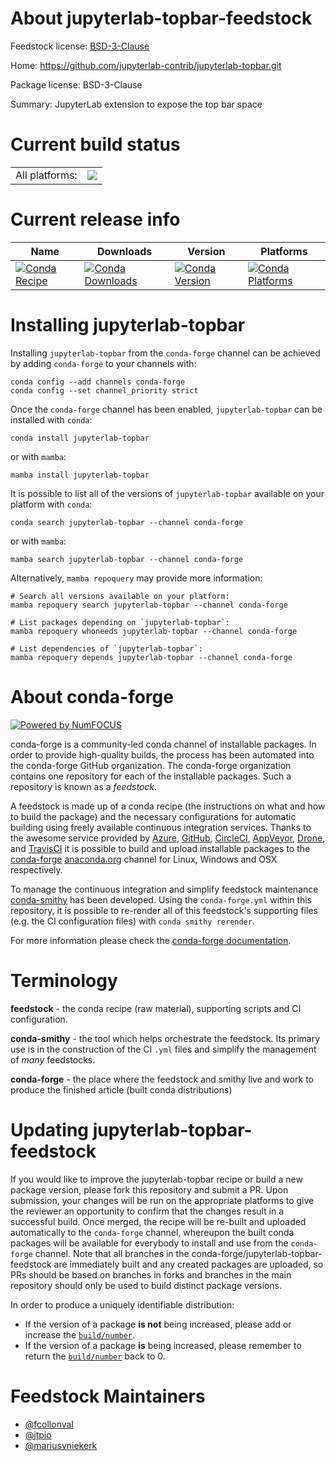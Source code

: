 About jupyterlab-topbar-feedstock
=================================

Feedstock license: [BSD-3-Clause](https://github.com/conda-forge/jupyterlab-topbar-feedstock/blob/main/LICENSE.txt)

Home: https://github.com/jupyterlab-contrib/jupyterlab-topbar.git

Package license: BSD-3-Clause

Summary: JupyterLab extension to expose the top bar space

Current build status
====================


<table><tr><td>All platforms:</td>
    <td>
      <a href="https://dev.azure.com/conda-forge/feedstock-builds/_build/latest?definitionId=11963&branchName=main">
        <img src="https://dev.azure.com/conda-forge/feedstock-builds/_apis/build/status/jupyterlab-topbar-feedstock?branchName=main">
      </a>
    </td>
  </tr>
</table>

Current release info
====================

| Name | Downloads | Version | Platforms |
| --- | --- | --- | --- |
| [![Conda Recipe](https://img.shields.io/badge/recipe-jupyterlab--topbar-green.svg)](https://anaconda.org/conda-forge/jupyterlab-topbar) | [![Conda Downloads](https://img.shields.io/conda/dn/conda-forge/jupyterlab-topbar.svg)](https://anaconda.org/conda-forge/jupyterlab-topbar) | [![Conda Version](https://img.shields.io/conda/vn/conda-forge/jupyterlab-topbar.svg)](https://anaconda.org/conda-forge/jupyterlab-topbar) | [![Conda Platforms](https://img.shields.io/conda/pn/conda-forge/jupyterlab-topbar.svg)](https://anaconda.org/conda-forge/jupyterlab-topbar) |

Installing jupyterlab-topbar
============================

Installing `jupyterlab-topbar` from the `conda-forge` channel can be achieved by adding `conda-forge` to your channels with:

```
conda config --add channels conda-forge
conda config --set channel_priority strict
```

Once the `conda-forge` channel has been enabled, `jupyterlab-topbar` can be installed with `conda`:

```
conda install jupyterlab-topbar
```

or with `mamba`:

```
mamba install jupyterlab-topbar
```

It is possible to list all of the versions of `jupyterlab-topbar` available on your platform with `conda`:

```
conda search jupyterlab-topbar --channel conda-forge
```

or with `mamba`:

```
mamba search jupyterlab-topbar --channel conda-forge
```

Alternatively, `mamba repoquery` may provide more information:

```
# Search all versions available on your platform:
mamba repoquery search jupyterlab-topbar --channel conda-forge

# List packages depending on `jupyterlab-topbar`:
mamba repoquery whoneeds jupyterlab-topbar --channel conda-forge

# List dependencies of `jupyterlab-topbar`:
mamba repoquery depends jupyterlab-topbar --channel conda-forge
```


About conda-forge
=================

[![Powered by
NumFOCUS](https://img.shields.io/badge/powered%20by-NumFOCUS-orange.svg?style=flat&colorA=E1523D&colorB=007D8A)](https://numfocus.org)

conda-forge is a community-led conda channel of installable packages.
In order to provide high-quality builds, the process has been automated into the
conda-forge GitHub organization. The conda-forge organization contains one repository
for each of the installable packages. Such a repository is known as a *feedstock*.

A feedstock is made up of a conda recipe (the instructions on what and how to build
the package) and the necessary configurations for automatic building using freely
available continuous integration services. Thanks to the awesome service provided by
[Azure](https://azure.microsoft.com/en-us/services/devops/), [GitHub](https://github.com/),
[CircleCI](https://circleci.com/), [AppVeyor](https://www.appveyor.com/),
[Drone](https://cloud.drone.io/welcome), and [TravisCI](https://travis-ci.com/)
it is possible to build and upload installable packages to the
[conda-forge](https://anaconda.org/conda-forge) [anaconda.org](https://anaconda.org/)
channel for Linux, Windows and OSX respectively.

To manage the continuous integration and simplify feedstock maintenance
[conda-smithy](https://github.com/conda-forge/conda-smithy) has been developed.
Using the ``conda-forge.yml`` within this repository, it is possible to re-render all of
this feedstock's supporting files (e.g. the CI configuration files) with ``conda smithy rerender``.

For more information please check the [conda-forge documentation](https://conda-forge.org/docs/).

Terminology
===========

**feedstock** - the conda recipe (raw material), supporting scripts and CI configuration.

**conda-smithy** - the tool which helps orchestrate the feedstock.
                   Its primary use is in the construction of the CI ``.yml`` files
                   and simplify the management of *many* feedstocks.

**conda-forge** - the place where the feedstock and smithy live and work to
                  produce the finished article (built conda distributions)


Updating jupyterlab-topbar-feedstock
====================================

If you would like to improve the jupyterlab-topbar recipe or build a new
package version, please fork this repository and submit a PR. Upon submission,
your changes will be run on the appropriate platforms to give the reviewer an
opportunity to confirm that the changes result in a successful build. Once
merged, the recipe will be re-built and uploaded automatically to the
`conda-forge` channel, whereupon the built conda packages will be available for
everybody to install and use from the `conda-forge` channel.
Note that all branches in the conda-forge/jupyterlab-topbar-feedstock are
immediately built and any created packages are uploaded, so PRs should be based
on branches in forks and branches in the main repository should only be used to
build distinct package versions.

In order to produce a uniquely identifiable distribution:
 * If the version of a package **is not** being increased, please add or increase
   the [``build/number``](https://docs.conda.io/projects/conda-build/en/latest/resources/define-metadata.html#build-number-and-string).
 * If the version of a package **is** being increased, please remember to return
   the [``build/number``](https://docs.conda.io/projects/conda-build/en/latest/resources/define-metadata.html#build-number-and-string)
   back to 0.

Feedstock Maintainers
=====================

* [@fcollonval](https://github.com/fcollonval/)
* [@jtpio](https://github.com/jtpio/)
* [@mariusvniekerk](https://github.com/mariusvniekerk/)

